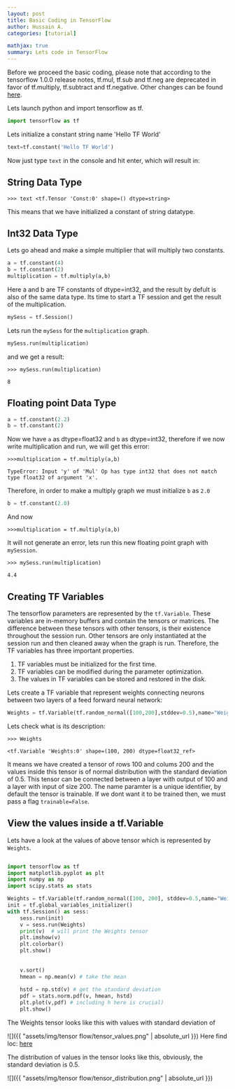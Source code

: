 ```yaml
---
layout: post
title: Basic Coding in TensorFlow
author: Hussain A.
categories: [tutorial]

mathjax: true
summary: Lets code in TensorFlow
---
```


Before we proceed the basic coding, please note that according to the tensorflow 1.0.0 release notes,
tf.mul, tf.sub and tf.neg are deprecated in favor of tf.multiply, tf.subtract and tf.negative. Other changes
can be found [here](https://github.com/tensorflow/tensorflow/blob/master/RELEASE.md#breaking-changes-to-the-api).

Lets launch python and import tensorflow as tf.

```python 
import tensorflow as tf
```
Lets initialize a constant string name 'Hello TF World'

```python
text=tf.constant('Hello TF World')
```
Now just type `text` in the console and hit enter, which will result in:

## String Data Type

`>>> text
<tf.Tensor 'Const:0' shape=() dtype=string>`

This means that we have initialized a constant of string datatype.

## Int32 Data Type

Lets go ahead and make a simple multiplier that will multiply two constants.

```python
a = tf.constant(4)
b = tf.constant(2)
multiplication = tf.multiply(a,b)
```

Here a and b are TF constants of dtype=int32, and the result by defult is also of the same data type. Its time to start a
TF session and get the result of the multiplication. 

```python
mySess = tf.Session()
```
Lets run the `mySess` for the `multiplication` graph.

```python
mySess.run(multiplication)
```
and we get a result: 

`>>> mySess.run(multiplication)`

`8`

## Floating point Data Type

```python
a = tf.constant(2.2)
b = tf.constant(2)
```
Now we have `a` as  dtype=float32 and `b` as dtype=int32, therefore if we now write multiplication and run, we will get this error:

`>>>multiplication = tf.multiply(a,b)`

`TypeError: Input 'y' of 'Mul' Op has type int32 that does not match type float32 of argument 'x'.`

Therefore, in order to make a multiply graph we must initialize `b` as `2.0`

```python
b = tf.constant(2.0)
```
And now 

`>>>multiplication = tf.multiply(a,b)`

It will not generate an error, lets run this new floating point graph with `mySession`.

`>>> mySess.run(multiplication)`

`4.4`

## Creating TF Variables

The tensorflow parameters are represented by the `tf.Variable`. These
variables are in-memory buffers and contain the tensors or matrices.
The difference between these tensors with other tensors, is their existence
throughout the session run. Other tensors are only instantiated at the 
session run and then cleaned away when the graph is run. Therefore, the 
TF variables has three important properties.

1) TF variables must be initialized for the first time.
2) TF variables can be modified during the parameter optimization.
3) The values in TF variables can be stored and restored in the disk.

Lets create a TF variable that represent weights connecting neurons between two layers of a feed forward neural network:

```python
Weights = tf.Variable(tf.random_normal([100,200],stddev=0.5),name="Weights")
```
Lets check what is its description:

`>>> Weights`

`<tf.Variable 'Weights:0' shape=(100, 200) dtype=float32_ref>`

It means we have created a tensor of rows 100 and colums 200 and the values inside
this tensor is of normal distribution with the standard deviation of 0.5. This tensor
can be connected between a layer with output of 100 and a layer with input of size
200. The name paramter is a unique identifier, by default the tensor is trainable. If we 
dont want it to be trained then, we must pass a flag `trainable=False`.

## View the values inside a tf.Variable 

Lets have a look at the values of above tensor which is represented by `Weights`.

```python

import tensorflow as tf
import matplotlib.pyplot as plt
import numpy as np
import scipy.stats as stats

Weights = tf.Variable(tf.random_normal([100, 200], stddev=0.5,name="Weights"))
init = tf.global_variables_initializer()
with tf.Session() as sess:
	sess.run(init)
	v = sess.run(Weights)
	print(v)  # will print the Weights tensor
	plt.imshow(v)
	plt.colorbar()
	plt.show()
	
	
	v.sort()
	hmean = np.mean(v) # take the mean
	
	hstd = np.std(v) # get the standard deviation
	pdf = stats.norm.pdf(v, hmean, hstd)
	plt.plot(v,pdf) # including h here is crucial)
	plt.show()
```
The Weights tensor looks like this with values with standard deviation of 

![]({{ "assets/img/tensor flow/tensor_values.png" | absolute_url }})
Here find loc: [here](https://github.com/py2ai/py2ai.github.io/tree/master/assets/img/map2.html)

The distribution of values in the tensor looks like this, obviously, the standard
deviation is 0.5.

![]({{ "assets/img/tensor flow/tensor_distribution.png" | absolute_url }})













